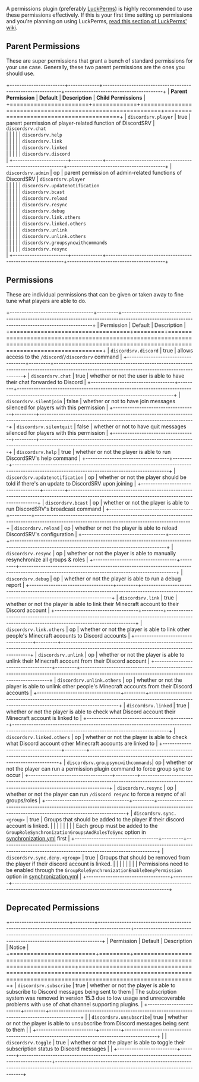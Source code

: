 A permissions plugin (preferably [LuckPerms](https://luckperms.net)) is highly recommended to use these permissions effectively. If this is your first time setting up permissions and you're planning on using LuckPerms, [read this section of LuckPerms' wiki](https://luckperms.net/wiki/Usage).

## Parent Permissions
These are super permissions that grant a bunch of standard permissions for your use case. Generally, these two parent permissions are the ones you should use.  

+-----------------------+-------------+------------------------------------------------------------+-----------------------------------------+
| **Parent Permission** | **Default** | **Description**                                            | **Child Permissions**                   |
+=======================+=============+============================================================+=========================================+
| `discordsrv.player`   | true        | parent permission of player-related function of DiscordSRV | `discordsrv.chat` <br>                  |
|                       |             |                                                            | `discordsrv.help` <br>                  |
|                       |             |                                                            | `discordsrv.link` <br>                  |
|                       |             |                                                            | `discordsrv.linked` <br>                |
|                       |             |                                                            | `discordsrv.discord` <br>               |
+-----------------------+-------------+------------------------------------------------------------+-----------------------------------------+
| `discordsrv.admin`    | op          | parent permission of admin-related functions of DiscordSRV | `discordsrv.player` <br>                |
|                       |             |                                                            | `discordsrv.updatenotification` <br>    |
|                       |             |                                                            | `discordsrv.bcast` <br>                 |
|                       |             |                                                            | `discordsrv.reload` <br>                |
|                       |             |                                                            | `discordsrv.resync` <br>                |
|                       |             |                                                            | `discordsrv.debug` <br>                 |
|                       |             |                                                            | `discordsrv.link.others` <br>           |
|                       |             |                                                            | `discordsrv.linked.others` <br>         |
|                       |             |                                                            | `discordsrv.unlink` <br>                |
|                       |             |                                                            | `discordsrv.unlink.others` <br>         |
|                       |             |                                                            | `discordsrv.groupsyncwithcommands` <br> |
|                       |             |                                                            | `discordsrv.resync` <br>                |
+-----------------------+-------------+------------------------------------------------------------+-----------------------------------------+

## Permissions
These are individual permissions that can be given or taken away to fine tune what players are able to do.  

+-----------------------------------+---------+-----------------------------------------------------------------------------------------------------------------------------------------------+
| Permission                        | Default | Description                                                                                                                                   |
+===================================+=========+===============================================================================================================================================+
| `discordsrv.discord`              | true    | allows access to the `/discord`/`/discordsrv` command                                                                                         |
+-----------------------------------+---------+-----------------------------------------------------------------------------------------------------------------------------------------------+
| `discordsrv.chat`                 | true    | whether or not the user is able to have their chat forwarded to Discord                                                                       |
+-----------------------------------+---------+-----------------------------------------------------------------------------------------------------------------------------------------------+
| `discordsrv.silentjoin`           | false   | whether or not to have join messages silenced for players with this permission                                                                |
+-----------------------------------+---------+-----------------------------------------------------------------------------------------------------------------------------------------------+
| `discordsrv.silentquit`           | false   | whether or not to have quit messages silenced for players with this permission                                                                |
+-----------------------------------+---------+-----------------------------------------------------------------------------------------------------------------------------------------------+
| `discordsrv.help`                 | true    | whether or not the player is able to run DiscordSRV's help command                                                                            |
+-----------------------------------+---------+-----------------------------------------------------------------------------------------------------------------------------------------------+
| `discordsrv.updatenotification`   | op      | whether or not the player should be told if there's an update to DiscordSRV upon joining                                                      |
+-----------------------------------+---------+-----------------------------------------------------------------------------------------------------------------------------------------------+
| `discordsrv.bcast`                | op      | whether or not the player is able to run DiscordSRV's broadcast command                                                                       |
+-----------------------------------+---------+-----------------------------------------------------------------------------------------------------------------------------------------------+
| `discordsrv.reload`               | op      | whether or not the player is able to reload DiscordSRV's configuration                                                                        |
+-----------------------------------+---------+-----------------------------------------------------------------------------------------------------------------------------------------------+
| `discordsrv.resync`               | op      | whether or not the player is able to manually resynchronize all groups & roles                                                                |
+-----------------------------------+---------+-----------------------------------------------------------------------------------------------------------------------------------------------+
| `discordsrv.debug`                | op      | whether or not the player is able to run a debug report                                                                                       |
+-----------------------------------+---------+-----------------------------------------------------------------------------------------------------------------------------------------------+
| `discordsrv.link`                 | true    | whether or not the player is able to link their Minecraft account to their Discord account                                                    |
+-----------------------------------+---------+-----------------------------------------------------------------------------------------------------------------------------------------------+
| `discordsrv.link.others`          | op      | whether or not the player is able to link other people's Minecraft accounts to Discord accounts                                               |
+-----------------------------------+---------+-----------------------------------------------------------------------------------------------------------------------------------------------+
| `discordsrv.unlink`               | op      | whether or not the player is able to unlink their Minecraft account from their Discord account                                                |
+-----------------------------------+---------+-----------------------------------------------------------------------------------------------------------------------------------------------+
| `discordsrv.unlink.others`        | op      | whether or not the player is able to unlink other people's Minecraft accounts from their Discord accounts                                     |
+-----------------------------------+---------+-----------------------------------------------------------------------------------------------------------------------------------------------+
| `discordsrv.linked`               | true    | whether or not the player is able to check what Discord account their Minecraft account is linked to                                          |
+-----------------------------------+---------+-----------------------------------------------------------------------------------------------------------------------------------------------+
| `discordsrv.linked.others`        | op      | whether or not the player is able to check what Discord account other Minecraft accounts are linked to                                        |
+-----------------------------------+---------+-----------------------------------------------------------------------------------------------------------------------------------------------+
| `discordsrv.groupsyncwithcommands`| op      | whether or not the player can run a permission plugin command to force group sync to occur                                                    |
+-----------------------------------+---------+-----------------------------------------------------------------------------------------------------------------------------------------------+
| `discordsrv.resync`               | op      | whether or not the player can run `/discord resync` to force a resync of all groups/roles                                                     |
+-----------------------------------+---------+-----------------------------------------------------------------------------------------------------------------------------------------------+
| `discordsrv.sync.<group>`         | true    | Groups that should be added to the player if their discord account is linked.                                                                 |
|                                   |         |                                                                                                                                               |
|                                   |         | Each group must be added to the `GroupRoleSynchronizationGroupsAndRolesToSync` option in [synchronization.yml](../synchronization) first      |
+-----------------------------------+---------+-----------------------------------------------------------------------------------------------------------------------------------------------+
| `discordsrv.sync.deny.<group>`    | true    | Groups that should be removed from the player if their discord account is linked.                                                             |
|                                   |         |                                                                                                                                               |
|                                   |         | Permissions need to be enabled through the `GroupRoleSynchronizationEnableDenyPermission` option in [synchronization.yml](../synchronization) |
+-----------------------------------+---------+-----------------------------------------------------------------------------------------------------------------------------------------------+

## Deprecated Permissions

+-------------------------+---------+-------------------------------------------------------------------------------------------+----------------------------------------------------------------------------------------------------------------------------------------------+
| Permission              | Default | Description                                                                               | Notice                                                                                                                                       |
+=========================+=========+===========================================================================================+==============================================================================================================================================+
| `discordsrv.subscribe`  | true    | whether or not the player is able to subscribe to Discord messages being sent to them     | The subscription system was removed in version 15.3 due to low usage and unrecoverable problems with use of chat channel supporting plugins. |
+-------------------------+---------+-------------------------------------------------------------------------------------------+                                                                                                                                              |
| `discordsrv.unsubscribe`| true    | whether or not the player is able to unsubscribe from Discord messages being sent to them |                                                                                                                                              |
+-------------------------+---------+-------------------------------------------------------------------------------------------+                                                                                                                                              |
| `discordsrv.toggle`     | true    | whether or not the player is able to toggle their subscription status to Discord messages |                                                                                                                                              |
+-------------------------+---------+-------------------------------------------------------------------------------------------+----------------------------------------------------------------------------------------------------------------------------------------------+